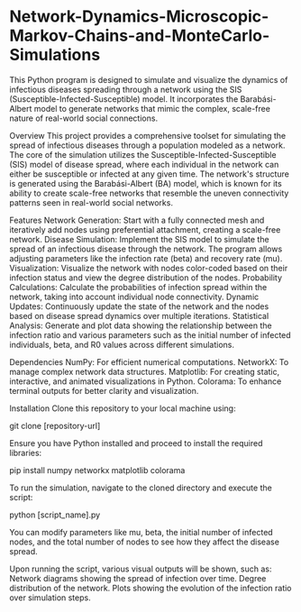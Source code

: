 # Network-Dynamics-Microscopic-Markov-Chains-and-MonteCarlo-Simulations
This Python program is designed to simulate and visualize the dynamics of infectious diseases spreading through a network using the SIS (Susceptible-Infected-Susceptible) model. It incorporates the Barabási-Albert model to generate networks that mimic the complex, scale-free nature of real-world social connections. 

Overview
This project provides a comprehensive toolset for simulating the spread of infectious diseases through a population modeled as a network. The core of the simulation utilizes the Susceptible-Infected-Susceptible (SIS) model of disease spread, where each individual in the network can either be susceptible or infected at any given time. The network's structure is generated using the Barabási-Albert (BA) model, which is known for its ability to create scale-free networks that resemble the uneven connectivity patterns seen in real-world social networks.

Features
Network Generation: Start with a fully connected mesh and iteratively add nodes using preferential attachment, creating a scale-free network.
Disease Simulation: Implement the SIS model to simulate the spread of an infectious disease through the network. The program allows adjusting parameters like the infection rate (beta) and recovery rate (mu).
Visualization: Visualize the network with nodes color-coded based on their infection status and view the degree distribution of the nodes.
Probability Calculations: Calculate the probabilities of infection spread within the network, taking into account individual node connectivity.
Dynamic Updates: Continuously update the state of the network and the nodes based on disease spread dynamics over multiple iterations.
Statistical Analysis: Generate and plot data showing the relationship between the infection ratio and various parameters such as the initial number of infected individuals, beta, and R0 values across different simulations.

Dependencies
NumPy: For efficient numerical computations.
NetworkX: To manage complex network data structures.
Matplotlib: For creating static, interactive, and animated visualizations in Python.
Colorama: To enhance terminal outputs for better clarity and visualization.

Installation
Clone this repository to your local machine using:

git clone [repository-url]

Ensure you have Python installed and proceed to install the required libraries:

pip install numpy networkx matplotlib colorama

To run the simulation, navigate to the cloned directory and execute the script:

python [script_name].py

You can modify parameters like mu, beta, the initial number of infected nodes, and the total number of nodes to see how they affect the disease spread.

Upon running the script, various visual outputs will be shown, such as:
Network diagrams showing the spread of infection over time.
Degree distribution of the network.
Plots showing the evolution of the infection ratio over simulation steps.
